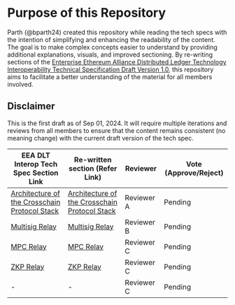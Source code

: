 # Purpose of this Repository

Parth (@bparth24) created this repository while reading the tech specs with the intention of simplifying and enhancing the readability of the content. The goal is to make complex concepts easier to understand by providing additional explanations, visuals, and improved sectioning. By re-writing sections of the [Enterprise Ethereum Alliance Distributed Ledger Technology Interoperability Technical Specification Draft Version 1.0](https://entethalliance.github.io/crosschain-interoperability/draft_dlt-interop_techspec.html), this repository aims to facilitate a better understanding of the material for all members involved.

## Disclaimer

This is the first draft as of Sep 01, 2024. It will require multiple iterations and reviews from all members to ensure that the content remains consistent (no meaning change) with the current draft version of the tech spec.

| EEA DLT Interop Tech Spec Section Link | Re-written section (Refer Link) | Reviewer | Vote (Approve/Reject) |
|--------------|--------------------|----------|------------------------|
| [Architecture of the Crosschain Protocol Stack](https://entethalliance.github.io/crosschain-interoperability/draft_dlt-interop_techspec.html#sec-protocol-stack)    | [Architecture of the Crosschain Protocol Stack](https://github.com/bparth24/dlt_interop/blob/main/Architecture%20of%20the%20Crosschain%20Protocol%20Stack.md) | Reviewer A | Pending |
| [Multisig Relay](https://entethalliance.github.io/crosschain-interoperability/draft_dlt-interop_techspec.html#crosschain-message-relays)    | [Multisig Relay](https://github.com/bparth24/dlt_interop/blob/main/Multisig%20Relay.md) | Reviewer B | Pending |
| [MPC Relay](https://entethalliance.github.io/crosschain-interoperability/draft_dlt-interop_techspec.html#crosschain-message-relays)    | [MPC Relay](https://github.com/bparth24/dlt_interop/blob/main/MPC%20Relay.md) | Reviewer C | Pending |
| [ZKP Relay](https://entethalliance.github.io/crosschain-interoperability/draft_dlt-interop_techspec.html#crosschain-message-relays)    | [ZKP Relay](https://github.com/bparth24/dlt_interop/blob/main/ZKP%20Relay.md) | Reviewer C | Pending |
| -    | - | Reviewer C | Pending |
